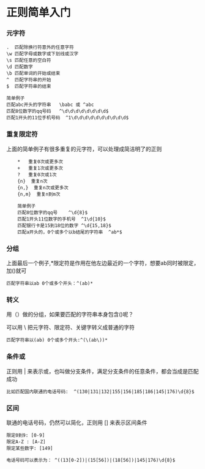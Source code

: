 # 正则简单入门

### 元字符

    .  匹配除换行符意外的任意字符
	\w 匹配字母或数字或下划线或汉字
	\s 匹配任意的空白符
	\d 匹配数字
	\b 匹配单词的开始或结束
	^  匹配字符串的开始
	$  匹配字符串的结束
	
	简单例子
	匹配abc开头的字符串   \babc 或 ^abc
	匹配8位数字的qq号码   ^\d\d\d\d\d\d\d\d$
	匹配1开头的11位手机号码  ^1\d\d\d\d\d\d\d\d\d\d$


### 重复限定符

上面的简单例子有很多重复的元字符，可以处理成简洁明了的正则

		*   重复0次或更多次
		+   重复1次或更多次
		?   重复0次或1次
		{n}  重复n次
		{n,}  重复n次或更多次
		{n,m}  重复n到m次

		简单例子
		匹配8位数字的qq号    ^\d{8}$
		匹配1开头11位数字的手机号  ^1\d{10}$
		匹配银行卡是15到18位的数字 ^\d{15,18}$
		匹配a开头的，0个或多个以b结尾的字符串  ^ab*$

### 分组

上面最后一个例子,*限定符是作用在他左边最近的一个字符，想要ab同时被限定，加()就可
	
	匹配字符串以ab 0个或多个开头：^(ab)*


### 转义

用（）做的分组，如果要匹配的字符串本身包含()呢？

可以用 \ 把元字符、限定符、关键字转义成普通的字符

	匹配字符串以(ab) 0个或多个开头:^(\(ab\))*


### 条件或

正则用 | 来表示或，也叫做分支条件，满足分支条件的任意条件，都会当成是匹配成功


    比如匹配国内联通的电话号码:  ^(130|131|132|155|156|185|186|145|176)\d{8}$


### 区间

联通的电话号码，仍然可以简化，正则用 [] 来表示区间条件

	限定0到9: [0-9]
	限定A-Z : [A-Z]
	限定某些数字: [149]
	
	电话号码可以表示为： ^((13[0-2])|(15[56])|(18[56])|145|176)\d{8}$








